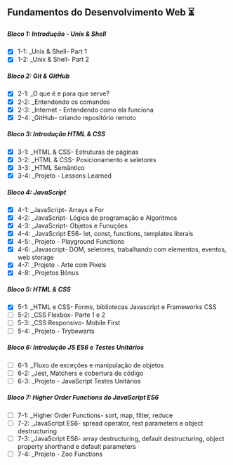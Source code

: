 ## Fundamentos do Desenvolvimento Web ⏳

##### Bloco 1: Introdução - Unix & Shell

- [x] 1-1: \_Unix & Shell- Part 1
- [x] 1-2: \_Unix & Shell- Part 2

##### Bloco 2: Git & GitHub

- [x] 2-1: \_O que é e para que serve?
- [x] 2-2: \_Entendendo os comandos
- [x] 2-3: \_Internet - Entendendo como ela funciona
- [x] 2-4: \_GitHub- criando repositório remoto

##### Bloco 3: Introdução HTML & CSS

- [x] 3-1: \_HTML & CSS- Estruturas de páginas
- [x] 3-2: \_HTML & CSS- Posicionamento e seletores
- [x] 3-3: \_HTML Semântico
- [x] 3-4: \_Projeto - Lessons Learned

##### Bloco 4: JavaScript

- [x] 4-1: \_JavaScript- Arrays e For
- [x] 4-2: \_JavaScript- Lógica de programação e Algoritmos
- [x] 4-3: \_JavaScript- Objetos e Funuções
- [x] 4-4: \_JavaScript ES6- let, const, functions, templates literais
- [x] 4-5: \_Projeto - Playground Functions
- [x] 4-6: \_Javascript- DOM, seletores, trabalhando com elementos, eventos, web storage
- [x] 4-7: \_Projeto - Arte com Pixels
- [x] 4-8: \_Projetos Bônus

##### Bloco 5: HTML & CSS

- [x] 5-1: \_HTML e CSS- Forms, bibliotecas Javascript e Frameworks CSS
- [ ] 5-2: \_CSS Flexbox- Parte 1 e 2
- [ ] 5-3: \_CSS Responsivo- Mobile First
- [ ] 5-4: \_Projeto - Trybewarts

##### Bloco 6: Introdução JS ES6 e Testes Unitários

- [ ] 6-1: \_Fluxo de exceções e manipulação de objetos
- [ ] 6-2: \_Jest, Matchers e cobertura de código
- [ ] 6-3: \_Projeto - JavaScript Testes Unitários

##### Bloco 7: Higher Order Functions do JavaScript ES6

- [ ] 7-1: \_Higher Order Functions- sort, map, filter, reduce
- [ ] 7-2: \_JavaScript ES6- spread operator, rest parameters e object destructuring
- [ ] 7-3: \_JavaScript ES6- array destructuring, default destructuring, object property shorthand e default parameters
- [ ] 7-4: \_Projeto - Zoo Functions
